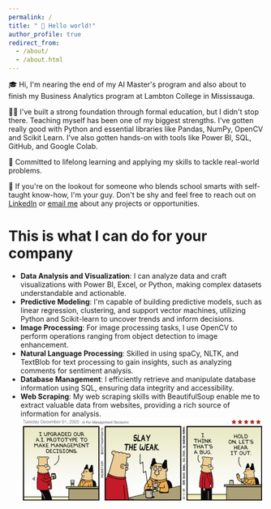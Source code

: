 ```yaml
---
permalink: /
title: " 👋 Hello world!"
author_profile: true
redirect_from: 
  - /about/
  - /about.html
---
```


🎓 Hi, I'm nearing the end of my AI Master's program and also about to finish my Business Analytics program at Lambton College in Mississauga.

👨‍💻 I've built a strong foundation through formal education, but I didn't stop there. Teaching myself has been one of my biggest strengths. I've gotten really good with Python and essential libraries like Pandas, NumPy, OpenCV and Scikit Learn. I've also gotten hands-on with tools like Power BI, SQL, GitHub, and Google Colab.

📘 Committed to lifelong learning and applying my skills to tackle real-world problems.

🤝 If you're on the lookout for someone who blends school smarts with self-taught know-how, I'm your guy. Don't be shy and feel free to reach out on [LinkedIn](https://www.linkedin.com/in/vasconezswett/) or [email me](mailto:carvas91@hotmail.com) about any projects or opportunities.

This is what I can do for your company
======
- **Data Analysis and Visualization**: I can analyze data and craft visualizations with Power BI, Excel, or Python, making complex datasets understandable and actionable.
- **Predictive Modeling**: I'm capable of building predictive models, such as linear regression, clustering, and support vector machines, utilizing Python and Scikit-learn to uncover trends and inform decisions.
- **Image Processing**: For image processing tasks, I use OpenCV to perform operations ranging from object detection to image enhancement.
- **Natural Language Processing**: Skilled in using spaCy, NLTK, and TextBlob for text processing to gain insights, such as analyzing comments for sentiment analysis. 
- **Database Management**: I efficiently retrieve and manipulate database information using SQL, ensuring data integrity and accessibility.
- **Web Scraping**: My web scraping skills with BeautifulSoup enable me to extract valuable data from websites, providing a rich source of information for analysis.
![dilbert](images/dilbert.png)